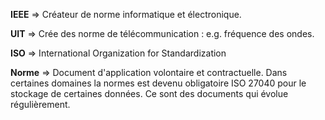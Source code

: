


**IEEE** => Créateur de norme informatique et électronique. 

**UIT** => Crée des norme de télécommunication : e.g. fréquence des ondes.

**ISO** => International Organization for Standardization

**Norme** => Document d'application volontaire et contractuelle. Dans certaines domaines la normes est devenu obligatoire ISO 27040 pour le stockage de certaines données. Ce sont des documents qui évolue régulièrement. 

